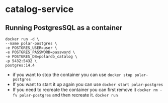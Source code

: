 # catalog-service

## Running PostgresSQL as a container

```shell
docker run -d \
--name polar-postgres \
-e POSTGRES_USER=user \
-e POSTGRES_PASSWORD=password \
-e POSTGRES_DB=polardb_catalog \
-p 5432:5432 \
postgres:14.4
```
* if you want to stop the container you can use `docker stop polar-postgres`
* If you want to start it up again you can use `docker start polar-postgres`
* If you need to recreate the container you can first remove it `docker rm -fv polar-postgres` and then recreate it. `docker run`